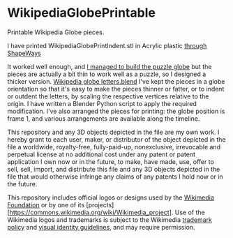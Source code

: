 # WikipediaGlobePrintable
Printable Wikipedia Globe pieces.

I have printed WikipediaGlobePrintIndent.stl in Acrylic plastic [through ShapeWays](https://www.shapeways.com/product/38RT3NBEZ/wikipedia-puzzle-globe?optionId=61005281)

It worked well enough, and [I managed to build the puzzle globe](https://commons.wikimedia.org/wiki/File:Wikipedia_Globe_translucent_3D_printed_black_background.jpg) but the pieces are actually a bit thin to work well as a puzzle, so I designed a thicker version. [Wikipedia globe letters.blend](https://github.com/slashme/WikipediaGlobePrintable/blob/master/Wikipedia%20globe%20letters.blend) I've kept the pieces in a globe orientation so that it's easy to make the pieces thinner or fatter, or to indent or outdent the letters, by scaling the respective vertices relative to the origin. I have written a Blender Python script to apply the required modification. I've also arranged the pieces for printing: the globe position is frame 1, and various arrangements are available along the timeline.

This repository and any 3D objects depicted in the file are my own work. I hereby grant to each user, maker, or distributor of the object depicted in the file a worldwide, royalty-free, fully-paid-up, nonexclusive, irrevocable and perpetual license at no additional cost under any patent or patent application I own now or in the future, to make, have made, use, offer to sell, sell, import, and distribute this file and any 3D objects depicted in the file that would otherwise infringe any claims of any patents I hold now or in the future.

This repository includes official logos or designs used by the [Wikimedia Foundation](https://commons.wikimedia.org/wiki/Wikimedia_Foundation) or by one of its [projects][https://commons.wikimedia.org/wiki/Wikimedia_project]. Use of the Wikimedia logos and trademarks is subject to the Wikimedia [trademark policy](https://foundation.wikimedia.org/wiki/Trademark_policy) and [visual identity guidelines](https://foundation.wikimedia.org/wiki/Wikimedia_visual_identity_guidelines), and may require permission.